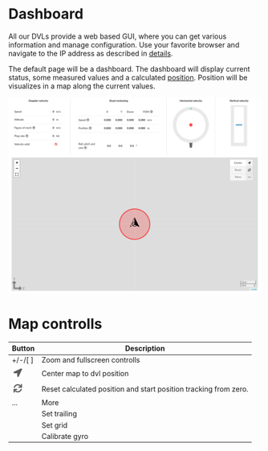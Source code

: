 # Dashboard

All our DVLs provide a web based GUI, where you can get various information and manage configuration. Use your favorite browser and navigate to the IP address as described in [details](../dvl-a50-details.md#web-gui). 

The default page will be a dashboard. The dashboard will display current status, some measured values and a calculated [position](../../dead-reckoning/). Position will be visualizes in a map along the current values.


![](../../img/dvl_gui_dashboard.png)


# Map controlls
Button                                  |Description
----------------------------------------|-----------------------------------------------------------------
+/-/[ ]                                 |Zoom and fullscreen controlls 
![](../../img/dvl_gui_icon_arrow.png)   | Center map to dvl position  
![](../../img/dvl_gui_icon_reset.png)   | Reset calculated position and start position tracking from zero.  
...                                     |More  
                                        |Set trailing  
                                        |Set grid  
                                        |Calibrate gyro  
